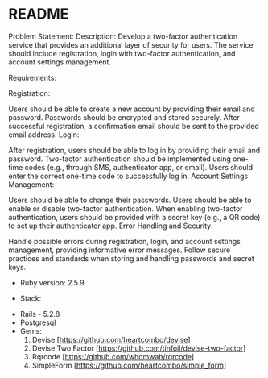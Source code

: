 # README

Problem Statement: 
Description:
Develop a two-factor authentication service that provides an additional layer of security for users. The service should include registration, login with two-factor authentication, and account settings management.

Requirements:

Registration:

Users should be able to create a new account by providing their email and password.
Passwords should be encrypted and stored securely.
After successful registration, a confirmation email should be sent to the provided email address.
Login:

After registration, users should be able to log in by providing their email and password.
Two-factor authentication should be implemented using one-time codes (e.g., through SMS, authenticator app, or email).
Users should enter the correct one-time code to successfully log in.
Account Settings Management:

Users should be able to change their passwords.
Users should be able to enable or disable two-factor authentication.
When enabling two-factor authentication, users should be provided with a secret key (e.g., a QR code) to set up their authenticator app.
Error Handling and Security:

Handle possible errors during registration, login, and account settings management, providing informative error messages.
Follow secure practices and standards when storing and handling passwords and secret keys.

* Ruby version: 2.5.9

* Stack:
 - Rails - 5.2.8
 - Postgresql
 - Gems: 
   1. Devise [https://github.com/heartcombo/devise]
   3. Devise Two Factor [https://github.com/tinfoil/devise-two-factor]
   4. Rqrcode [https://github.com/whomwah/rqrcode]
   5. SimpleForm [https://github.com/heartcombo/simple_form]
